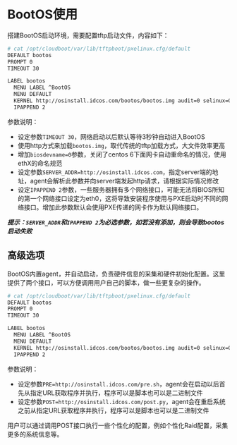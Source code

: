 # BootOS使用

搭建BootOS启动环境，需要配置tftp启动文件，内容如下：

```bash
# cat /opt/cloudboot/var/lib/tftpboot/pxelinux.cfg/default
DEFAULT bootos
PROMPT 0
TIMEOUT 30

LABEL bootos
  MENU LABEL ^BootOS
  MENU DEFAULT
  KERNEL http://osinstall.idcos.com/bootos/bootos.img audit=0 selinux=0 biosdevname=0 net.ifnames=0 rd.retry=1 SERVER_ADDR=http://osinstall.idcos.com DEVELOPER=1 PRE=http://osinstall.idcos.com/pre.sh
  IPAPPEND 2
```

参数说明：

* 设定参数```TIMEOUT 30```，网络启动以后默认等待3秒钟自动进入BootOS
* 使用http方式来加载```bootos.img```，取代传统的tftp加载方式，大文件效率更高
* 增加```biosdevname=0```参数，关闭了centos 6下面网卡自动重命名的情况，使用ethX的命名规范
* 设定参数```SERVER_ADDR=http://osinstall.idcos.com```，指定server端的地址，agent会解析此参数并向server端发起http请求，请根据实际情况修改
* 设定```IPAPPEND 2```参数，一些服务器拥有多个网络接口，可能无法将BIOS所知的第一个网络接口设定为eth0，这将导致安装程序使用与PXE启动时不同的网络接口。增加此参数默认会使用PXE传递的网卡作为默认网络接口。

***提示：`SERVER_ADDR`和`IPAPPEND 2`为必选参数，如若没有添加，则会导致bootos启动失败***

## 高级选项

BootOS内置agent，并自动启动，负责硬件信息的采集和硬件初始化配置。这里提供了两个接口，可以方便调用用户自己的脚本，做一些更复杂的操作。

```bash
# cat /opt/cloudboot/var/lib/tftpboot/pxelinux.cfg/default
DEFAULT bootos
PROMPT 0
TIMEOUT 30

LABEL bootos
  MENU LABEL ^BootOS
  MENU DEFAULT
  KERNEL http://osinstall.idcos.com/bootos/bootos.img audit=0 selinux=0 biosdevname=0 net.ifnames=0 rd.retry=1 SERVER_ADDR=http://osinstall.idcos.com DEVELOPER=1 PRE=http://osinstall.idcos.com/pre.sh POST=http://osinstall.idcos.com/post.py
  IPAPPEND 2
```

参数说明：

* 设定参数```PRE=http://osinstall.idcos.com/pre.sh```，agent会在启动以后首先从指定URL获取程序并执行，程序可以是脚本也可以是二进制文件
* 设定参数```POST=http://osinstall.idcos.com/post.py```，agent会在重启系统之前从指定URL获取程序并执行，程序可以是脚本也可以是二进制文件

用户可以通过调用POST接口执行一些个性化的配置，例如个性化Raid配置，采集更多的系统信息等。
